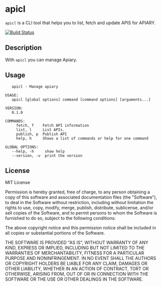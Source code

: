 # apicl

`apicl` is a CLI tool that helps you to list, fetch and update APIS for APIARY.

[![Build Status](https://travis-ci.org/nephyer/apicl.svg?branch=master)](https://travis-ci.org/nephyer/apicl)

## Description

With `apicl` you can manage Apiary.

## Usage

```NAME:
   apicl - Manage apiary

USAGE:
   apicl [global options] command [command options] [arguments...]

VERSION:
   0.1.0

COMMANDS:
     fetch, f    Fetch API information
     list, l     List APIs.
     publish, p  Publish API
     help, h     Shows a list of commands or help for one command

GLOBAL OPTIONS:
   --help, -h     show help
   --version, -v  print the version
```

## License


MIT License

Permission is hereby granted, free of charge, to any person obtaining
a copy of this software and associated documentation files (the
"Software"), to deal in the Software without restriction, including
without limitation the rights to use, copy, modify, merge, publish,
distribute, sublicense, and/or sell copies of the Software, and to
permit persons to whom the Software is furnished to do so, subject to
the following conditions:

The above copyright notice and this permission notice shall be
included in all copies or substantial portions of the Software.

THE SOFTWARE IS PROVIDED "AS IS", WITHOUT WARRANTY OF ANY KIND,
EXPRESS OR IMPLIED, INCLUDING BUT NOT LIMITED TO THE WARRANTIES OF
MERCHANTABILITY, FITNESS FOR A PARTICULAR PURPOSE AND
NONINFRINGEMENT. IN NO EVENT SHALL THE AUTHORS OR COPYRIGHT HOLDERS BE
LIABLE FOR ANY CLAIM, DAMAGES OR OTHER LIABILITY, WHETHER IN AN ACTION
OF CONTRACT, TORT OR OTHERWISE, ARISING FROM, OUT OF OR IN CONNECTION
WITH THE SOFTWARE OR THE USE OR OTHER DEALINGS IN THE SOFTWARE.

